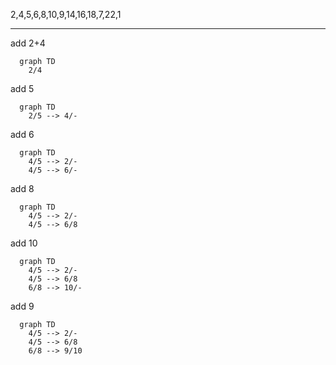 2,4,5,6,8,10,9,14,16,18,7,22,1

---

add 2+4

```{mermaid}
  graph TD
    2/4
```

add 5

```{mermaid}
  graph TD
    2/5 --> 4/-
```

add 6

```{mermaid}
  graph TD
    4/5 --> 2/-
    4/5 --> 6/-
```

add 8

```{mermaid}
  graph TD
    4/5 --> 2/-
    4/5 --> 6/8
```

add 10

```{mermaid}
  graph TD
    4/5 --> 2/-
    4/5 --> 6/8
    6/8 --> 10/-
```

add 9

```{mermaid}
  graph TD
    4/5 --> 2/-
    4/5 --> 6/8
    6/8 --> 9/10
```
